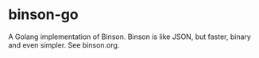# binson-go

A Golang implementation of Binson. Binson is like JSON, but faster, binary and even simpler. See binson.org.